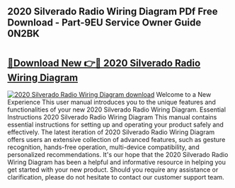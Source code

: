## 2020 Silverado Radio Wiring Diagram PDf Free Download - Part-9EU Service Owner Guide 0N2BK

# <h2><a href="http://dfs4hjf.blite.top/?on=2020+Silverado+Radio+Wiring+Diagram">🔗Download New 👉🔴 2020 Silverado Radio Wiring Diagram</a></h2>

[![2020 Silverado Radio Wiring Diagram download](https://i.imgur.com/lujVjoI.png)](http://dfs4hjf.blite.top/?on=2020+Silverado+Radio+Wiring+Diagram)
Welcome to a New Experience This user manual introduces you to the unique features and functionalities of your new 2020 Silverado Radio Wiring Diagram. Essential Instructions 2020 Silverado Radio Wiring Diagram This manual contains essential instructions for setting up and operating your product safely and effectively. The latest iteration of 2020 Silverado Radio Wiring Diagram offers users an extensive collection of advanced features, such as gesture recognition, hands-free operation, multi-device compatibility, and personalized recommendations. It's our hope that the 2020 Silverado Radio Wiring Diagram has been a helpful and informative resource in helping you get started with your new product. Should you require any assistance or clarification, please do not hesitate to contact our customer support team.
